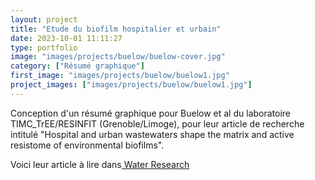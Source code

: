```yaml
---
layout: project
title: "Etude du biofilm hospitalier et urbain"
date: 2023-10-01 11:11:27
type: portfolio
image: "images/projects/buelow/buelow-cover.jpg"
category: ["Résumé graphique"]
first_image: "images/projects/buelow/buelow1.jpg"
project_images: ["images/projects/buelow/buelow1.jpg"]
---
```


Conception d'un résumé graphique pour Buelow et al du laboratoire TIMC_TrEE/RESINFIT (Grenoble/Limoge), pour leur article de recherche intitulé "Hospital and urban wastewaters shape the matrix and active resistome of environmental biofilms".


Voici leur article à lire dans<a href="https://www.sciencedirect.com/science/article/pii/S0043135423008448"> Water Research</a>